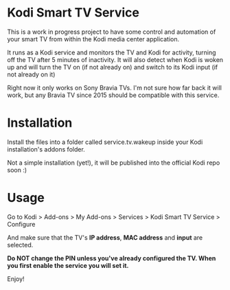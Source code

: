 Kodi Smart TV Service
=====================
This is a work in progress project to have some control and automation
of your smart TV from within the Kodi media center application.

It runs as a Kodi service and monitors the TV and Kodi for activity,
turning off the TV after 5 minutes of inactivity. It will also detect
when Kodi is woken up and will turn the TV on (if not already on) and
switch to its Kodi input (if not already on it)

Right now it only works on Sony Bravia TVs. I'm not sure how far back
it will work, but any Bravia TV since 2015 should be compatible with
this service.


Installation
============

Install the files into a folder called service.tv.wakeup inside your
Kodi installation's addons folder.

Not a simple installation (yet!), it will be published into the official
Kodi repo soon :)

Usage
=====
Go to
Kodi > Add-ons > My Add-ons > Services > Kodi Smart TV Service > Configure

And make sure that the TV's **IP address**, **MAC address** and **input**
are selected.

**Do NOT change the PIN unless you've already configured the TV. When
you first enable the service you will set it.**

Enjoy!